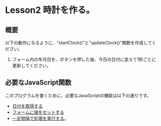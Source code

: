 # Lesson2 時計を作る。

## 概要
以下の動作になるように、"startClock()"と"updateClock()"関数を作成してください。
1. フォーム内の年月日を、ボタンを押した後、今日の日付に変えて1秒ごとに更新してください。

## 必要なJavaScript関数
このプログラムを書くために、必要なJavaScriptの機能は以下の通りです。

* [日付を取得する](http://www.tohoho-web.com/js/date.htm)
* [フォームに値をセットする](www.tohoho-web.com/js/form.htm)
* [一定間隔で処理を実行する](http://www.pori2.net/js/timer/1.html)。
